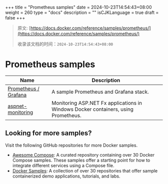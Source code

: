 +++
title = "Prometheus samples"
date = 2024-10-23T14:54:43+08:00
weight = 260
type = "docs"
description = ""
isCJKLanguage = true
draft = false
+++

> 原文: [https://docs.docker.com/reference/samples/prometheus/](https://docs.docker.com/reference/samples/prometheus/)
>
> 收录该文档的时间：`2024-10-23T14:54:43+08:00`

# Prometheus samples

| Name                                                         | Description                                                  |
| ------------------------------------------------------------ | ------------------------------------------------------------ |
| [Prometheus / Grafana](https://github.com/docker/awesome-compose/tree/master/prometheus-grafana) | A sample Prometheus and Grafana stack.                       |
| [aspnet-monitoring](https://github.com/dockersamples/aspnet-monitoring) | Monitoring ASP.NET Fx applications in Windows Docker containers, using Prometheus. |

## Looking for more samples?

Visit the following GitHub repositories for more Docker samples.

- [Awesome Compose](https://github.com/docker/awesome-compose): A curated repository containing over 30 Docker Compose samples. These samples offer a starting point for how to integrate different services using a Compose file.
- [Docker Samples](https://github.com/dockersamples?q=&type=all&language=&sort=stargazers): A collection of over 30 repositories that offer sample containerized demo applications, tutorials, and labs.
